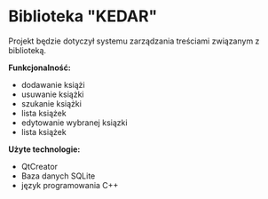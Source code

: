 # Biblioteka "KEDAR"
<p> Projekt będzie dotyczył systemu zarządzania treściami związanym z biblioteką. </p>

<strong> Funkcjonalność: </strong>
<ul>
  <li> dodawanie książi </li>
  <li> usuwanie książki </li>
  <li> szukanie książki</li>
  <li> lista książek </li>
  <li> edytowanie wybranej ksiązki </li>
  <li> lista książek </li>
</ul>

<strong> Użyte technologie: </strong>
<ul>
  <li> QtCreator </li>
  <li> Baza danych SQLite </li>
  <li> język programowania C++ </li>
 </ul>
